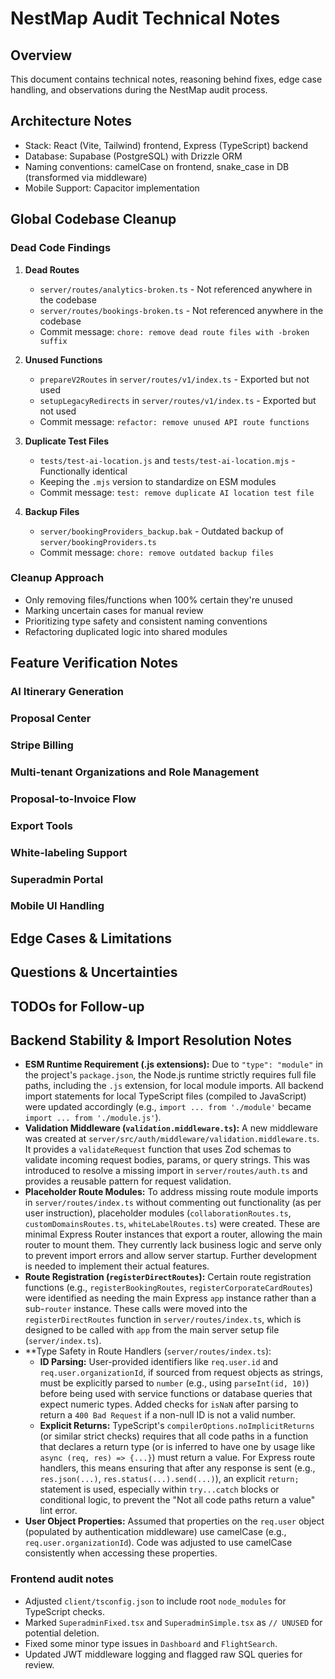 # NestMap Audit Technical Notes

## Overview
This document contains technical notes, reasoning behind fixes, edge case handling, and observations during the NestMap audit process.

## Architecture Notes
- Stack: React (Vite, Tailwind) frontend, Express (TypeScript) backend
- Database: Supabase (PostgreSQL) with Drizzle ORM
- Naming conventions: camelCase on frontend, snake_case in DB (transformed via middleware)
- Mobile Support: Capacitor implementation

## Global Codebase Cleanup
### Dead Code Findings
1. **Dead Routes**
   - `server/routes/analytics-broken.ts` - Not referenced anywhere in the codebase
   - `server/routes/bookings-broken.ts` - Not referenced anywhere in the codebase
   - Commit message: `chore: remove dead route files with -broken suffix`

2. **Unused Functions**
   - `prepareV2Routes` in `server/routes/v1/index.ts` - Exported but not used
   - `setupLegacyRedirects` in `server/routes/v1/index.ts` - Exported but not used
   - Commit message: `refactor: remove unused API route functions`

3. **Duplicate Test Files**
   - `tests/test-ai-location.js` and `tests/test-ai-location.mjs` - Functionally identical
   - Keeping the `.mjs` version to standardize on ESM modules
   - Commit message: `test: remove duplicate AI location test file`

4. **Backup Files**
   - `server/bookingProviders_backup.bak` - Outdated backup of `server/bookingProviders.ts`
   - Commit message: `chore: remove outdated backup files`

### Cleanup Approach
- Only removing files/functions when 100% certain they're unused
- Marking uncertain cases for manual review
- Prioritizing type safety and consistent naming conventions
- Refactoring duplicated logic into shared modules

## Feature Verification Notes

### AI Itinerary Generation
<!-- Notes will be added as verification progresses -->

### Proposal Center
<!-- Notes will be added as verification progresses -->

### Stripe Billing
<!-- Notes will be added as verification progresses -->

### Multi-tenant Organizations and Role Management
<!-- Notes will be added as verification progresses -->

### Proposal-to-Invoice Flow
<!-- Notes will be added as verification progresses -->

### Export Tools
<!-- Notes will be added as verification progresses -->

### White-labeling Support
<!-- Notes will be added as verification progresses -->

### Superadmin Portal
<!-- Notes will be added as verification progresses -->

### Mobile UI Handling
<!-- Notes will be added as verification progresses -->

## Edge Cases & Limitations
<!-- To be populated during audit -->

## Questions & Uncertainties
<!-- To be populated during audit -->

## TODOs for Follow-up
<!-- To be populated during audit -->

## Backend Stability & Import Resolution Notes
- **ESM Runtime Requirement (.js extensions):** Due to `"type": "module"` in the project's `package.json`, the Node.js runtime strictly requires full file paths, including the `.js` extension, for local module imports. All backend import statements for local TypeScript files (compiled to JavaScript) were updated accordingly (e.g., `import ... from './module'` became `import ... from './module.js'`).
- **Validation Middleware (`validation.middleware.ts`):** A new middleware was created at `server/src/auth/middleware/validation.middleware.ts`. It provides a `validateRequest` function that uses Zod schemas to validate incoming request bodies, params, or query strings. This was introduced to resolve a missing import in `server/routes/auth.ts` and provides a reusable pattern for request validation.
- **Placeholder Route Modules:** To address missing route module imports in `server/routes/index.ts` without commenting out functionality (as per user instruction), placeholder modules (`collaborationRoutes.ts`, `customDomainsRoutes.ts`, `whiteLabelRoutes.ts`) were created. These are minimal Express Router instances that export a router, allowing the main router to mount them. They currently lack business logic and serve only to prevent import errors and allow server startup. Further development is needed to implement their actual features.
- **Route Registration (`registerDirectRoutes`):** Certain route registration functions (e.g., `registerBookingRoutes`, `registerCorporateCardRoutes`) were identified as needing the main Express `app` instance rather than a sub-`router` instance. These calls were moved into the `registerDirectRoutes` function in `server/routes/index.ts`, which is designed to be called with `app` from the main server setup file (`server/index.ts`).
- **Type Safety in Route Handlers (`server/routes/index.ts`):
  - **ID Parsing:** User-provided identifiers like `req.user.id` and `req.user.organizationId`, if sourced from request objects as strings, must be explicitly parsed to `number` (e.g., using `parseInt(id, 10)`) before being used with service functions or database queries that expect numeric types. Added checks for `isNaN` after parsing to return a `400 Bad Request` if a non-null ID is not a valid number.
  - **Explicit Returns:** TypeScript's `compilerOptions.noImplicitReturns` (or similar strict checks) requires that all code paths in a function that declares a return type (or is inferred to have one by usage like `async (req, res) => {...}`) must return a value. For Express route handlers, this means ensuring that after any response is sent (e.g., `res.json(...)`, `res.status(...).send(...)`), an explicit `return;` statement is used, especially within `try...catch` blocks or conditional logic, to prevent the "Not all code paths return a value" lint error.
- **User Object Properties:** Assumed that properties on the `req.user` object (populated by authentication middleware) use camelCase (e.g., `req.user.organizationId`). Code was adjusted to use camelCase consistently when accessing these properties.

### Frontend audit notes
- Adjusted `client/tsconfig.json` to include root `node_modules` for TypeScript checks.
- Marked `SuperadminFixed.tsx` and `SuperadminSimple.tsx` as `// UNUSED` for potential deletion.
- Fixed some minor type issues in `Dashboard` and `FlightSearch`.
- Updated JWT middleware logging and flagged raw SQL queries for review.
